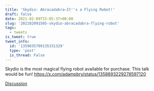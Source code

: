 ```yaml
---
title: 'Skydio: Abracadabra—It''s a Flying Robot!'
draft: false
date: 2021-02-09T15:05:37+00:00
slug: '202102091505-skydio-abracadabra-flying-robot'
tags:
  - tweets
is_tweet: true
tweet_info:
  id: '1359035709135331329'
  type: 'post'
  is_thread: False
---
```




Skydio is the most magical flying robot available for purchase. This talk would be fun! <https://x.com/adampbry/status/1358893229278597120>

[Discussion](https://x.com/sytelus/status/1359035709135331329)

